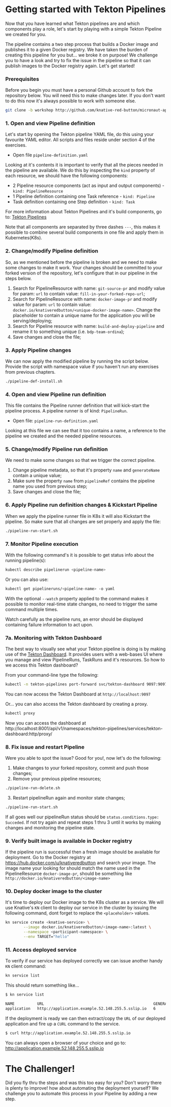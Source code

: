 # Getting started with Tekton Pipelines
Now that you have learned what Tekton pipelines are and which components play a role, let's
start by playing with a simple Tekton Pipeline we created for you.

The pipeline contains a two step process that builds a Docker image and publishes it to a given
Docker registry. We have taken the burden of creating this pipeline for you but... we broke it
on purpose! We challenge you to have a look and try to fix the issue in the pipeline so that it
can publish images to the Docker registry again. Let's get started!

### Prerequisites
Before you begin you must have a personal Github account to fork the repository below. You will 
need this to make changes later. If you don't want to do this now it's always possible to work
with someone else.
```sh
git clone -b workshop http://github.com/knative-red-button/micronaut-app
```

### 1. Open and view Pipeline definition
Let's start by opening the Tekton pipeline YAML file, do this using your favourite YAML editor.
All scripts and files reside under section 4 of the exercises.

* Open file `pipeline-definition.yaml`

Looking at it's contents it is important to verify that all the pieces needed in the pipeline are
available. We do this by inspecting the `kind` property of each resource, we should have the following
components:

* 2 Pipeline resource components (act as input and output components) - `kind: PipelineResource`
* 1 Pipeline definition containing one Task reference - `kind: Pipeline`
* Task definition containing one Step definition - `kind: Task`

For more information about Tekton Pipelines and it's build components, go to:
[Tekton Pipelines](https://github.com/tektoncd/pipeline/blob/master/docs/README.md)

Note that all components are separated by three dashes `---`, this makes it possible to combine several
build components in one file and apply them in Kubernetes(K8s).

### 2. Change/modify Pipeline definition
So, as we mentioned before the pipeline is broken and we need to make some changes to make it work.
Your changes should be committed to your forked version of the repository, let's configure that in our 
pipeline in the steps below.

1. Search for PipelineResource with name: `git-source-pr` and modify value for param: `url` to
contain value: `fill-in-your-forked-repo-url`;
2. Search for PipelineResource with name: `docker-image-pr` and modify value for param: `url` to contain
value: `docker.io/knativeredbutton/<unique-docker-image-name>`. Change the placeholder to contain a unique
name for the application you will be serving/deploying;
3. Search for Pipeline resource with name: `build-and-deploy-pipeline` and rename it to something
unique (i.e. `bdp-team-ordina`);
4. Save changes and close the file;

### 3. Apply Pipeline changes
We can now apply the modified pipeline by running the script below. Provide the script with namespace value
if you haven't run any exercises from previous chapters. 
```sh
./pipeline-def-install.sh
```

### 4. Open and view Pipeline run definition
This file contains the Pipeline runner definition that will kick-start the pipeline process. A pipeline
runner is of kind: `PipelineRun`.

* Open file: `pipeline-run-definition.yaml`

Looking at this file we can see that it too contains a name, a reference to the pipeline we created and
the needed pipeline resources.

### 5. Change/modify Pipeline run definition
We need to make some changes so that we trigger the correct pipeline.

1. Change pipeline metadata, so that it's property `name` and `generateName` contain a unique value;
2. Make sure the property `name` from `pipelineRef` contains the pipeline name you used from previous step;
3. Save changes and close the file;

### 6. Apply Pipeline run definition changes & Kickstart Pipeline
When we apply the pipeline runner file in K8s it will also Kickstart the pipeline. So make sure that
all changes are set properly and apply the file:
```sh
./pipeline-run-start.sh
```

### 7. Monitor Pipeline execution
With the following command's it is possible to get status info about the running pipeline(s):
```sh
kubectl describe pipelinerun <pipeline-name>
```
Or you can also use:
```sh
kubectl get pipelineruns/<pipeline-name> -o yaml
```

With the optional `--watch` property applied to the command makes it possible to monitor real-time
state changes, no need to trigger the same command multiple times.

Watch carefully as the pipeline runs, an error should be displayed containing failure information to act upon.

### 7a. Monitoring with Tekton Dashboard
The best way to visually see what your Tekton pipeline is doing is by making use of the
[Tekton Dashboard](https://github.com/tektoncd/dashboard). It provides users with a web-bases UI where you manage
and view PipelineRuns, TaskRuns and it's resources. So how to we access this Tekton dashboard?

From your command-line type the following:
```sh
kubectl -n tekton-pipelines port-forward svc/tekton-dashboard 9097:9097
```
You can now access the Tekton Dashboard at `http://localhost:9097`

Or... you can also access the Tekton dashboard by creating a proxy.
```sh
kubectl proxy
```

Now you can access the dashboard at http://localhost:8001/api/v1/namespaces/tekton-pipelines/services/tekton-dashboard:http/proxy/

### 8. Fix issue and restart Pipeline
Were you able to spot the issue? Good for you!, now let's do the following:

1. Make changes to your forked repository, commit and push those changes;
2. Remove your previous pipeline resources;
```sh
./pipeline-run-delete.sh
```
3. Restart pipelineRun again and monitor state changes;
```sh
./pipeline-run-start.sh
```

If all goes well our pipelineRun status should be `status.conditions.type: Succeded`. If not try again
and repeat steps 1 thru 3 until it works by making changes and monitoring the pipeline state.

### 9. Verify built image is available in Docker registry
If the pipeline run is successful then a fresh image should be available for deployment. Go to the Docker
registry at https://hub.docker.com/u/knativeredbutton and search your image. The image name your looking
for should match the name used in the PipelineResource `docker-image-pr`, should be something
like `http://docker.io/knativeredbutton/<image-name>`

### 10. Deploy docker image to the cluster
It's time to deploy our Docker image to the K8s cluster as a service. We will use Knative's `KN` client to deploy
our service in the cluster by issuing the following command, dont forget to replace the `<placeholder>` values.
```sh
kn service create <knative-service> \
        --image docker.io/knativeredbutton/<image-name>:latest \
        --namespace <participant-namespace> \
        --env TARGET="hello"
```

### 11. Access deployed service
To verify if our service has deployed correctly we can issue another handy `KN` client command:
```sh
kn service list
```
This should return something like...
```sh
$ kn service list

NAME          URL                                                GENERATION   AGE    CONDITIONS   READY   REASON
application   http://application.example.52.148.255.5.sslip.io   6            7d2h   3 OK / 3     True
```

If the deployment is ready we can then extract/copy the `URL` of our deployed application and fire up a `CURL`
command to the service.
```sh
$ curl http://application.example.52.148.255.5.sslip.io
``` 
You can always open a browser of your choice and go to: http://application.example.52.148.255.5.sslip.io

# The Challenger!
Did you fly thru the steps and was this too easy for you? Don't worry there is plenty to improve! how about
automating the deployment yourself? We challenge you to automate this process in your Pipeline by adding a new step.